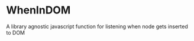 WhenInDOM
=========

A library agnostic javascript function for listening when node gets inserted to DOM

